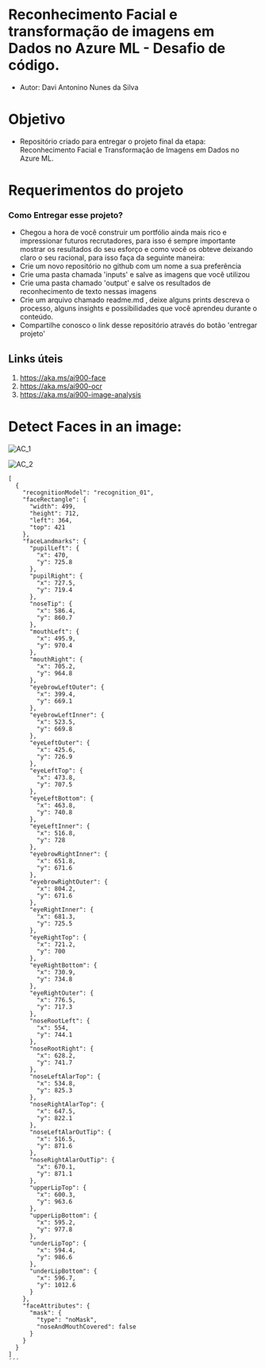 # Reconhecimento Facial e transformação de imagens em Dados no Azure ML - Desafio de código.


* Autor: Davi Antonino Nunes da Silva


# Objetivo
* Repositório criado para entregar o projeto final da etapa: Reconhecimento Facial e Transformação de Imagens em Dados no Azure ML.


#  Requerimentos do projeto
### Como Entregar esse projeto?


* Chegou a hora de você construir um portfólio ainda mais rico e impressionar futuros recrutadores, para isso é sempre importante mostrar os resultados do seu esforço e como você os obteve deixando claro o seu racional, para isso faça da seguinte maneira:
* Crie um novo repositório no github com um nome a sua preferência
* Crie uma pasta chamada 'inputs' e salve as imagens que você utilizou
* Crie uma pasta chamado 'output' e salve os resultados de reconhecimento de texto nessas imagens
* Crie um arquivo chamado readme.md , deixe alguns prints descreva o processo, alguns insights e possibilidades que você aprendeu durante o conteúdo.
* Compartilhe conosco o link desse repositório através do botão 'entregar projeto'


## Links úteis
1. https://aka.ms/ai900-face
2. https://aka.ms/ai900-ocr
3. https://aka.ms/ai900-image-analysis


# Detect Faces in an image:
![AC_1](https://github.com/dansfisica85/DIO---Reconhecimento-Facial-e-transforma-o-de-imagens-em-Dados-no-Azure-ML/assets/118570287/4db95b06-35e1-4a89-87c5-4afceaf22579)


![AC_2](https://github.com/dansfisica85/DIO---Reconhecimento-Facial-e-transforma-o-de-imagens-em-Dados-no-Azure-ML/assets/118570287/e3d32248-fd30-4d4c-b5a3-8db3d17aa4d0)

```
[
  {
    "recognitionModel": "recognition_01",
    "faceRectangle": {
      "width": 499,
      "height": 712,
      "left": 364,
      "top": 421
    },
    "faceLandmarks": {
      "pupilLeft": {
        "x": 470,
        "y": 725.8
      },
      "pupilRight": {
        "x": 727.5,
        "y": 719.4
      },
      "noseTip": {
        "x": 586.4,
        "y": 860.7
      },
      "mouthLeft": {
        "x": 495.9,
        "y": 970.4
      },
      "mouthRight": {
        "x": 705.2,
        "y": 964.8
      },
      "eyebrowLeftOuter": {
        "x": 399.4,
        "y": 669.1
      },
      "eyebrowLeftInner": {
        "x": 523.5,
        "y": 669.8
      },
      "eyeLeftOuter": {
        "x": 425.6,
        "y": 726.9
      },
      "eyeLeftTop": {
        "x": 473.8,
        "y": 707.5
      },
      "eyeLeftBottom": {
        "x": 463.8,
        "y": 740.8
      },
      "eyeLeftInner": {
        "x": 516.8,
        "y": 728
      },
      "eyebrowRightInner": {
        "x": 651.8,
        "y": 671.6
      },
      "eyebrowRightOuter": {
        "x": 804.2,
        "y": 671.6
      },
      "eyeRightInner": {
        "x": 681.3,
        "y": 725.5
      },
      "eyeRightTop": {
        "x": 721.2,
        "y": 700
      },
      "eyeRightBottom": {
        "x": 730.9,
        "y": 734.8
      },
      "eyeRightOuter": {
        "x": 776.5,
        "y": 717.3
      },
      "noseRootLeft": {
        "x": 554,
        "y": 744.1
      },
      "noseRootRight": {
        "x": 628.2,
        "y": 741.7
      },
      "noseLeftAlarTop": {
        "x": 534.8,
        "y": 825.3
      },
      "noseRightAlarTop": {
        "x": 647.5,
        "y": 822.1
      },
      "noseLeftAlarOutTip": {
        "x": 516.5,
        "y": 871.6
      },
      "noseRightAlarOutTip": {
        "x": 670.1,
        "y": 871.1
      },
      "upperLipTop": {
        "x": 600.3,
        "y": 963.6
      },
      "upperLipBottom": {
        "x": 595.2,
        "y": 977.8
      },
      "underLipTop": {
        "x": 594.4,
        "y": 986.6
      },
      "underLipBottom": {
        "x": 596.7,
        "y": 1012.6
      }
    },
    "faceAttributes": {
      "mask": {
        "type": "noMask",
        "noseAndMouthCovered": false
      }
    }
  }
]
´´´
